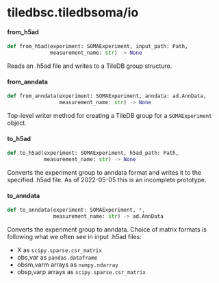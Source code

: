 <a id="tiledbsc.tiledbsoma/io"></a>

# tiledbsc.tiledbsoma/io

<a id="tiledbsc.tiledbsoma/io.from_h5ad"></a>

#### from\_h5ad

```python
def from_h5ad(experiment: SOMAExperiment, input_path: Path,
              measurement_name: str) -> None
```

Reads an .h5ad file and writes to a TileDB group structure.

<a id="tiledbsc.tiledbsoma/io.from_anndata"></a>

#### from\_anndata

```python
def from_anndata(experiment: SOMAExperiment, anndata: ad.AnnData,
                 measurement_name: str) -> None
```

Top-level writer method for creating a TileDB group for a `SOMAExperiment` object.

<a id="tiledbsc.tiledbsoma/io.to_h5ad"></a>

#### to\_h5ad

```python
def to_h5ad(experiment: SOMAExperiment, h5ad_path: Path,
            measurement_name: str) -> None
```

Converts the experiment group to anndata format and writes it to the specified .h5ad file.
As of 2022-05-05 this is an incomplete prototype.

<a id="tiledbsc.tiledbsoma/io.to_anndata"></a>

#### to\_anndata

```python
def to_anndata(experiment: SOMAExperiment, *,
               measurement_name: str) -> ad.AnnData
```

Converts the experiment group to anndata. Choice of matrix formats is following
what we often see in input .h5ad files:

* X as `scipy.sparse.csr_matrix`
* obs,var as `pandas.dataframe`
* obsm,varm arrays as `numpy.ndarray`
* obsp,varp arrays as `scipy.sparse.csr_matrix`

